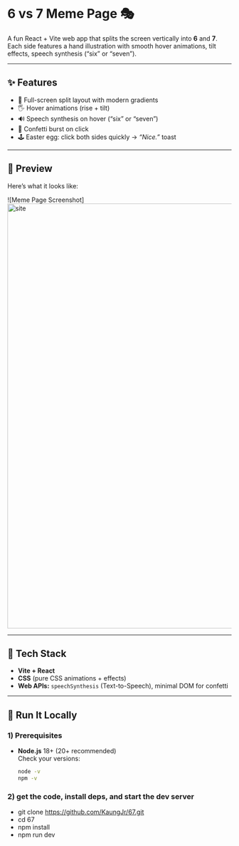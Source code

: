 # 6 vs 7 Meme Page 🎭

A fun React + Vite web app that splits the screen vertically into **6** and **7**.  
Each side features a hand illustration with smooth hover animations, tilt effects, speech synthesis (“six” or “seven”).

---

## ✨ Features

- 🎨 Full-screen split layout with modern gradients
- 🖐️ Hover animations (rise + tilt)
- 🔊 Speech synthesis on hover (“six” or “seven”)
- 🎉 Confetti burst on click
- 🕹️ Easter egg: click both sides quickly → _“Nice.”_ toast

---

## 📸 Preview

Here’s what it looks like:

![Meme Page Screenshot]
<img width="753" height="953" alt="site" src="https://github.com/user-attachments/assets/6d961481-97a1-4022-9328-d1598d6dfd8d" />


---

## 🧰 Tech Stack

- **Vite + React**
- **CSS** (pure CSS animations + effects)
- **Web APIs:** `speechSynthesis` (Text-to-Speech), minimal DOM for confetti

---

## 🚀 Run It Locally

### 1) Prerequisites

- **Node.js** 18+ (20+ recommended)  
  Check your versions:
  ```bash
  node -v
  npm -v

  ```

### 2) get the code, install deps, and start the dev server

- git clone https://github.com/KaungJr/67.git
- cd 67
- npm install
- npm run dev
